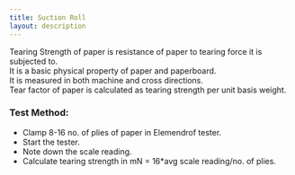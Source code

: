 ```yaml
---
title: Suction Roll
layout: description
---
```

Tearing Strength of paper is resistance of paper to tearing force it is subjected to.  
It is a basic physical property of paper and paperboard.  
It is measured in both machine  and cross directions.  
Tear factor of paper is calculated as tearing strength per unit basis weight.
### Test Method: 
- Clamp 8-16 no. of plies of paper in Elemendrof tester.
- Start the tester.
- Note down the scale reading.
- Calculate tearing strength in mN = 16*avg scale reading/no. of plies.